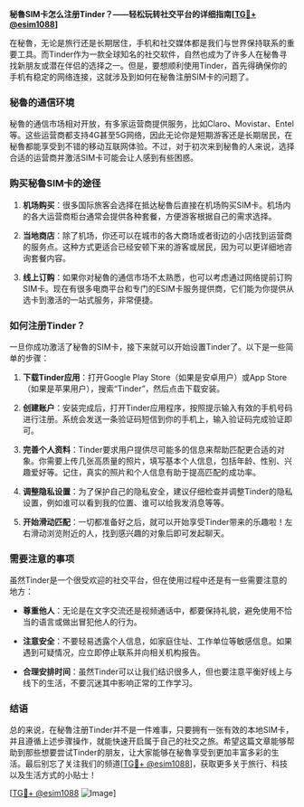 **秘魯SIM卡怎么注册Tinder？——轻松玩转社交平台的详细指南[[TG💪+ @esim1088](https://t.me/s/esim1088)]**

在秘魯，无论是旅行还是长期居住，手机和社交媒体都是我们与世界保持联系的重要工具。而Tinder作为一款全球知名的社交软件，自然也成为了许多人在秘魯寻找新朋友或潜在伴侣的选择之一。但是，要想顺利使用Tinder，首先得确保你的手机有稳定的网络连接，这就涉及到如何在秘魯注册SIM卡的问题了。

### 秘魯的通信环境

秘魯的通信市场相对开放，有多家运营商提供服务，比如Claro、Movistar、Entel等。这些运营商都支持4G甚至5G网络，因此无论你是短期游客还是长期居民，在秘魯都能享受到不错的移动互联网体验。不过，对于初次来到秘魯的人来说，选择合适的运营商并激活SIM卡可能会让人感到有些困惑。

### 购买秘魯SIM卡的途径

1. **机场购买**：很多国际旅客会选择在抵达秘魯后直接在机场购买SIM卡。机场内的各大运营商柜台通常会提供各种套餐，方便游客根据自己的需求选择。
   
2. **当地商店**：除了机场，你还可以在城市的各大商场或者街边的小店找到运营商的服务点。这种方式更适合已经安顿下来的游客或居民，因为可以更详细地咨询套餐内容。

3. **线上订购**：如果你对秘魯的通信市场不太熟悉，也可以考虑通过网络提前订购SIM卡。现在有很多电商平台和专门的ESIM卡服务提供商，它们能为你提供从选卡到激活的一站式服务，非常便捷。

### 如何注册Tinder？

一旦你成功激活了秘魯的SIM卡，接下来就可以开始设置Tinder了。以下是一些简单的步骤：

1. **下载Tinder应用**：打开Google Play Store（如果是安卓用户）或App Store（如果是苹果用户），搜索“Tinder”，然后点击下载安装。

2. **创建账户**：安装完成后，打开Tinder应用程序，按照提示输入有效的手机号码进行注册。系统会发送一条验证码短信到你的手机上，输入验证码完成验证即可。

3. **完善个人资料**：Tinder要求用户提供尽可能多的信息来帮助匹配更合适的对象。你需要上传几张高质量的照片，填写基本个人信息，包括年龄、性别、兴趣爱好等。记住，真实的照片和个人信息有助于提高匹配的成功率。

4. **调整隐私设置**：为了保护自己的隐私安全，建议仔细检查并调整Tinder的隐私设置，例如谁可以看到我的位置、谁可以给我发消息等等。

5. **开始滑动匹配**：一切都准备好之后，就可以开始享受Tinder带来的乐趣啦！左右滑动浏览附近的人，找到感兴趣的对象后即可发起聊天。

### 需要注意的事项

虽然Tinder是一个很受欢迎的社交平台，但在使用过程中还是有一些需要注意的地方：

- **尊重他人**：无论是在文字交流还是视频通话中，都要保持礼貌，避免使用不恰当的语言或做出冒犯他人的行为。
  
- **注意安全**：不要轻易透露个人信息，如家庭住址、工作单位等敏感信息。如果遇到可疑情况，应立即停止联系并向相关机构报告。

- **合理安排时间**：虽然Tinder可以让我们结识很多人，但也要注意平衡好线上与线下的生活，不要沉迷其中影响正常的工作学习。

### 结语

总的来说，在秘魯注册Tinder并不是一件难事，只要拥有一张有效的本地SIM卡，并且遵循上述步骤操作，就能快速开启属于自己的社交之旅。希望这篇文章能够帮助到那些想要尝试Tinder的朋友，让大家能够在秘魯享受到更加丰富多彩的生活。最后别忘了关注我们的频道[[TG💪+ @esim1088](https://t.me/s/esim1088)]，获取更多关于旅行、科技以及生活方式的小贴士！

[[TG💪+ @esim1088](https://t.me/s/esim1088) ![Image](https://i.postimg.cc/4NQfJmqS/Snipaste-2025-05-13-00-14-12.png)]